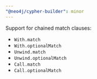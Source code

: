 ```yaml
---
"@neo4j/cypher-builder": minor
---
```


Support for chained match clauses:

-   `With.match`
-   `With.optionalMatch`
-   `Unwind.match`
-   `Unwind.optionalMatch`
-   `Call.match`
-   `Call.optionalMatch`
